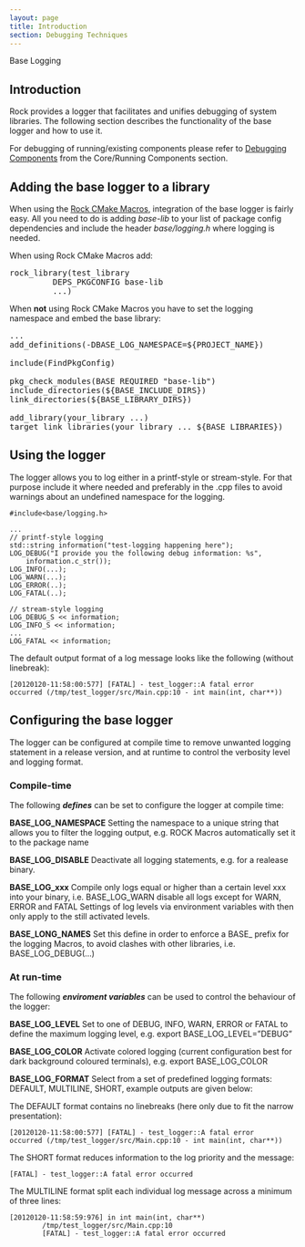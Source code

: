 ```yaml
---
layout: page
title: Introduction
section: Debugging Techniques
---
```

<div class="content2">
<div class="content2-pagetitle">Base Logging</div>
<div class="content2-container line-box">
<div class="content2-container-1col">



<h2 id="introduction">Introduction</h2>

<p>Rock provides a logger that facilitates and unifies debugging of system libraries.
The following section describes the functionality of the base logger and how to use it.</p>

<p>For debugging of running/existing components please refer to <a href="../runtime/debugging.html">Debugging Components</a>
from the Core/Running Components section.</p>

<h2 id="adding-the-base-logger-to-a-library">Adding the base logger to a library</h2>

<p>When using the <a href="../packages/cmake_macros.html">Rock CMake Macros</a>, integration of the base logger is fairly easy.
All you need to do is adding <em>base-lib</em> to your list of package config dependencies and
include the header <em>base/logging.h</em> where logging is needed. </p>

<p>When using Rock CMake Macros add:</p>
<pre>
rock_library(test_library
         DEPS_PKGCONFIG base-lib
         ...)
</pre>

<p>When <strong>not</strong> using Rock CMake Macros you have to set the logging
namespace and embed the base library:</p>

<pre>
...
add_definitions(-DBASE_LOG_NAMESPACE=${PROJECT_NAME})

include(FindPkgConfig)

pkg_check_modules(BASE REQUIRED "base-lib")
include_directories(${BASE_INCLUDE_DIRS})
link_directories(${BASE_LIBRARY_DIRS})

add_library(your_library ...)
target_link_libraries(your_library ... ${BASE_LIBRARIES})
</pre>

<h2 id="using-the-logger">Using the logger</h2>
<p>The logger allows you to log either in a printf-style or stream-style.
For that purpose include it where needed and preferably in the .cpp files to avoid warnings about an undefined namespace for the logging.</p>

<pre><code class="language-cpp">#include&lt;base/logging.h&gt;

...
// printf-style logging
std::string information("test-logging happening here");
LOG_DEBUG("I provide you the following debug information: %s",
    information.c_str());
LOG_INFO(...);
LOG_WARN(...);
LOG_ERROR(..);
LOG_FATAL(..);

// stream-style logging
LOG_DEBUG_S &lt;&lt; information;
LOG_INFO_S &lt;&lt; information;
...
LOG_FATAL &lt;&lt; information;
</code></pre>

<p>The default output format of a log message looks like the following (without linebreak):</p>

<pre><code class="language-sh">[20120120-11:58:00:577] [FATAL] - test_logger::A fatal error
occurred (/tmp/test_logger/src/Main.cpp:10 - int main(int, char**))
</code></pre>

<h2 id="configuring-the-base-logger">Configuring the base logger</h2>
<p>The logger can be configured at compile time to remove unwanted logging statement in a release version, and at runtime to control the verbosity level and logging format.</p>

<h3 id="compile-time">Compile-time</h3>
<p>The following <strong><em>defines</em></strong> can be set to configure the logger at compile time: </p>

<p><strong>BASE_LOG_NAMESPACE</strong> Setting the namespace to a unique string that allows you to filter the logging output, e.g. ROCK Macros automatically set it to the package name</p>

<p><strong>BASE_LOG_DISABLE</strong> Deactivate all logging statements, e.g. for a realease binary.</p>

<p><strong>BASE_LOG_xxx</strong> Compile only logs equal or higher than a certain level xxx into your binary, i.e. BASE_LOG_WARN disable all logs except for WARN, ERROR and FATAL
 Settings of log levels via environment variables with then only apply to the still activated levels. </p>

<p><strong>BASE_LONG_NAMES</strong> Set this define in order to enforce a BASE_ prefix for the logging Macros, to avoid clashes with other libraries, i.e. BASE_LOG_DEBUG(&hellip;)</p>

<h3 id="at-run-time">At run-time</h3>
<p>The following <strong><em>enviroment variables</em></strong> can be used to control the behaviour of the logger: </p>

<p><strong>BASE_LOG_LEVEL</strong> Set to one of DEBUG, INFO, WARN, ERROR or FATAL to define the maximum logging level, e.g. export BASE_LOG_LEVEL=&rdquo;DEBUG&rdquo;</p>

<p><strong>BASE_LOG_COLOR</strong> Activate colored logging (current configuration best for dark background coloured terminals), e.g. export BASE_LOG_COLOR</p>

<p><strong>BASE_LOG_FORMAT</strong> Select from a set of predefined logging formats: DEFAULT, MULTILINE, SHORT, example outputs are given below:</p>

<p>The DEFAULT format contains no linebreaks (here only due to fit the narrow presentation):</p>

<pre><code class="language-sh">[20120120-11:58:00:577] [FATAL] - test_logger::A fatal error
occurred (/tmp/test_logger/src/Main.cpp:10 - int main(int, char**))
</code></pre>

<p>The SHORT format reduces information to the log priority and the message:</p>

<pre><code class="language-sh">[FATAL] - test_logger::A fatal error occurred
</code></pre>

<p>The MULTILINE format split each individual log message across a minimum of three lines:</p>

<pre><code class="language-sh">[20120120-11:58:59:976] in int main(int, char**)
        /tmp/test_logger/src/Main.cpp:10
        [FATAL] - test_logger::A fatal error occurred
</code></pre>



</div>
</div>
</div>
